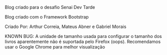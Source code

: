 Blog criado para o desafio Senai Dev Tarde

Blog criado com o Framework Bootstrap

Criado Por: Arthur Correia, Mateus Abner e Gabriel Morais

KNOWN BUG: A unidade de tamanho usada para configurar o tamanho dos livros aparentemente não é suportada pelo Firefox (oops). Recomendamos usar o Google Chrome para melhor visualização
